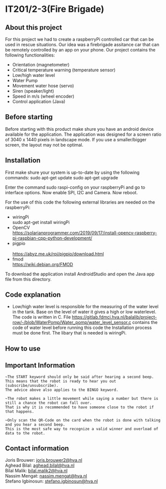 # IT201/2-3(Fire Brigade)

## About this project
For this project we had to create a raspberryPi controlled car that can be used in rescue situations.
Our idea was a firebrigade assitance car that can be remotely controlled by an app on your phone.
Our project contains the following functionalities: <br>
- Orientation (magnetometer)
- Critical temperature warning (temperature sensor)
- Low/high water level
- Water Pump
- Movement water hose (servo)
- Siren (speaker/light)
- Speed in m/s (wheel encoder)
- Control application (Java)



## Before starting
Before starting with this product make shure you have an android device available for the application. The application was designed for a screen ratio of 3040 x 1440 pixels in landscape mode. If you use a smaller/bigger screen, the layout may not be optimal.

## Installation

First make shure your system is up-to-date by using the following commands:
sudo apt-get update
sudo apt-get upgrade

Enter the command sudo raspi-config on your raspberryPi and go to interface options. Now enable SPI, I2C and Camera. Now reboot.

For the use of this code the following external libraries are needed on the raspberryPi:
- wiringPi<br>
     sudo apt-get install wiringPi <br>
- OpenCV<br>
    https://solarianprogrammer.com/2019/09/17/install-opencv-raspberry-pi-raspbian-cpp-python-development/
- pigpio <br>   
     https://abyz.me.uk/rpi/pigpio/download.html <br>
- fmod<br>
     https://wiki.debian.org/FMOD<br>     


To download the application install AndroidStudio and open the Java app file from this directory. 

## Code explanation
-  Low/high water level is responsible for the measuring of the water level in the tank. Base on the level of water it gives a high or low waterlevel. The code is written in C. File https://gitlab.fdmci.hva.nl/balalib/project-row/-/blob/WaterPomp/Water_pomp/water_level_sensor.c contains the code of water level before running this code the Installation process must be done first. The libary that is needed is wiringPi. 


## How to use



## Important Information

    ~The START keyword should only be said after hearing a second beep. 
    This means that the robot is ready to hear you out (subscribe/unsubscribe).
    The advice above also applies to the BINGO keyword.

    ~The robot makes a little movement while saying a number but there is still a chance the robot can fall over.
    That is why it is recommended to have someone close to the robot if that happens.

    ~Only scan the QR-Code on the card when the robot is done with talking and you hear a second beep.
    This is the most safe way to recognize a valid winner and overload of data to the robot. 

## Contact information
Joris Brouwer: joris.brouwer2@hva.nl<br>
Aghead Bilal: aghead.bilal@hva.nl<br>
Bilal Malik: bilal.malik2@hva.nl<br>
Nassim Mengat: nassim.mengat@hva.nl<br>
Stefano Igbinosun: stefano.igbinosun@hva.nl
